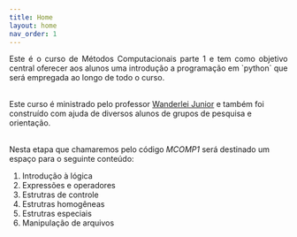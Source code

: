 ```yaml
---
title: Home
layout: home
nav_order: 1
---
```


<p align = "justify">Este é o curso de Métodos Computacionais parte 1 e tem como objetivo central oferecer aos alunos uma introdução a programação em `python` que será empregada ao longo de todo o curso.<br><br>

Este curso é ministrado pelo professor <a href="http://lattes.cnpq.br/2268506213083114">Wanderlei Junior</a> e também foi construído com ajuda de diversos alunos de grupos de pesquisa e orientação.<br><br>

Nesta etapa que chamaremos pelo código <i>MCOMP1</i> será destinado um espaço para o seguinte conteúdo:
</p>

<ol>
  <li>Introdução à lógica</li>
  <li>Expressões e operadores</li>
  <li>Estrutras de controle</li>
  <li>Estrutras homogêneas</li>
  <li>Estrutras especiais</li>
  <li>Manipulação de arquivos</li>
</ol>